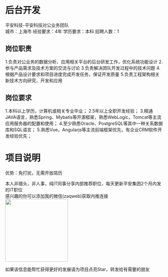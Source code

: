 # 后台开发
平安科技-平安科技对公业务团队  
城市：上海市 经验要求：4年 学历要求：本科  招聘人数：1

## 岗位职责
1.负责对公业务的数据分析、应用相关平台的后台研发工作，优化系统功能设计
   2.参与产品需求及技术方案的交流与讨论
   3.负责解决团队开发过程中的技术问题
   4.根据产品设计要求和项目进度完成开发任务，保证开发质量
   5.负责工程架构相关新技术方向研究、开发和应用

## 岗位要求
1.本科以上学历，计算机或相关专业毕业；
   2.5年以上全职开发经验；
   3.精通JAVA语言，熟悉Spring、Mybatis等开源框架，熟悉WebLogic，Tomcat等主流应用服务器的配置和使用；
   4.至少熟悉Oracle、PostgreSQL等其中一种关系数据库和SQL语言；
   5.熟悉Vue，Angularjs等主流前端框架优先，有企业CRM软件开发经验优先；

# 项目说明

优势：免打扰，无需开放简历

本人非猎头，非人事，纯IT同事分享内部推荐职位，每天更新平安集团2个月内发的IT职位  
感兴趣的你可以添加我的微信(zaqweb)获取内推连接  
<img src="https://github.com/zaqweb/PA-IT-JOBS/blob/master/WechatICode.jpeg"  height="200" width="200">

如果该信息能帮忙获得更好的发展请为项目点亮Star，转发给有需要的朋友




